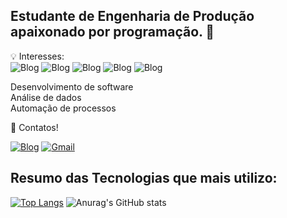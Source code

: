 <div><h2>Estudante de Engenharia de Produção apaixonado por programação. 🚀</div>

💡 Interesses:<br>
![Blog](https://img.shields.io/badge/Python-14354C?style=for-the-badge&logo=python&logoColor=white)
![Blog](https://img.shields.io/badge/JavaScript-323330?style=for-the-badge&logo=javascript&logoColor=F7DF1E)
![Blog](https://img.shields.io/badge/CSS3-1572B6?style=for-the-badge&logo=css3&logoColor=white)
![Blog](https://img.shields.io/badge/HTML-239120?style=for-the-badge&logo=html5&logoColor=white)
![Blog](https://img.shields.io/badge/R-276DC3?style=for-the-badge&logo=r&logoColor=white)

Desenvolvimento de software<br>
Análise de dados<br>
Automação de processos<br>

🔗 Contatos!

[![Blog](https://img.shields.io/badge/LinkedIn-0077B5?style=for-the-badge&logo=linkedin&logoColor=white)](https://www.linkedin.com/in/rafael-negr%C3%A3o-de-souza/)
[![Gmail](https://img.shields.io/badge/Gmail-D14836?style=for-the-badge&logo=gmail&logoColor=white)](mailto:rafael.negrao.souza@gmail.com)


<div><h2>Resumo das Tecnologias que mais utilizo:</h2></div>

[![Top Langs](https://github-readme-stats.vercel.app/api/top-langs/?username=RafaelNegrao&layout=donut&theme=dracula&locale=pt-br)](https://github.com/RafaelNegrao/github-readme-stats)
![Anurag's GitHub stats](https://github-readme-stats.vercel.app/api?username=RafaelNegrao&show_icons=true&theme=dracula&locale=pt-br)


